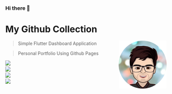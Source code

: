 ### Hi there 👋

# My Github Collection

<img align ="right" src = "https://github.com/mohitagrawal939/mohitagrawal939.github.io/blob/master/images/circle.png" width="150" height="150">

> Simple Flutter Dashboard Application

> Personal Portfolio Using Github Pages

 <p>
  <a href="https://www.linkedin.com/in/mohitagrawal939">
    <img src="https://img.shields.io/badge/mohitagrawal939-30302f?style=flat&logo=linkedin">
  </a> </br>
  <a href="https://twitter.com/mohitagrawal939">
    <img src="https://img.shields.io/badge/@mohitagrawal939-30302f?style=flat&logo=twitter">
  </a>  </br>
  <a href="https://hackerrank.com/mohitagrawal939">
    <img src="https://img.shields.io/badge/@mohitagrawal939-30302f?style=flat&logo=hackerrank">
  </a></br>
  <a href="mailto:mohitagrawal939@gmail.com">
    <img src="https://img.shields.io/badge/@mohitagrawal939@gmail.com-30302f?style=flat&logo=gmail">
  </a>
</p>
